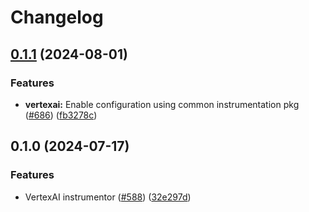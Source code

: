 # Changelog

## [0.1.1](https://github.com/Arize-ai/openinference/compare/python-openinference-instrumentation-vertexai-v0.1.0...python-openinference-instrumentation-vertexai-v0.1.1) (2024-08-01)


### Features

* **vertexai:** Enable configuration using common instrumentation pkg ([#686](https://github.com/Arize-ai/openinference/issues/686)) ([fb3278c](https://github.com/Arize-ai/openinference/commit/fb3278ce4cb328715f3f42f3dcb583a584a67f82))

## 0.1.0 (2024-07-17)


### Features

* VertexAI instrumentor ([#588](https://github.com/Arize-ai/openinference/issues/588)) ([32e297d](https://github.com/Arize-ai/openinference/commit/32e297dccfaa0ba43b984b1c7c77f19ed67883e2))
